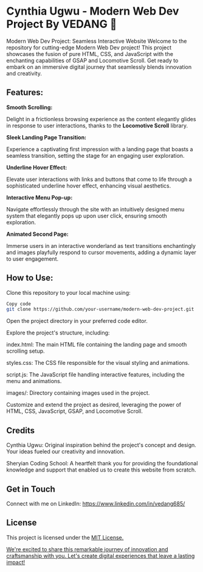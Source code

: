 # Cynthia Ugwu - Modern Web Dev Project By VEDANG 🚀
Modern Web Dev Project: Seamless Interactive Website
Welcome to the repository for cutting-edge Modern Web Dev project! This project showcases the fusion of pure HTML, CSS, and JavaScript with the enchanting capabilities of GSAP and Locomotive Scroll. Get ready to embark on an immersive digital journey that seamlessly blends innovation and creativity.

## Features:
<B>Smooth Scrolling:</B> 

Delight in a frictionless browsing experience as the content elegantly glides in response to user interactions, thanks to the <B>Locomotive Scroll</B> library.

<B>Sleek Landing Page Transition:</B>

Experience a captivating first impression with a landing page that boasts a seamless transition, setting the stage for an engaging user exploration.

<B>Underline Hover Effect:</B> 

Elevate user interactions with links and buttons that come to life through a sophisticated underline hover effect, enhancing visual aesthetics.

<B>Interactive Menu Pop-up:</B>

Navigate effortlessly through the site with an intuitively designed menu system that elegantly pops up upon user click, ensuring smooth exploration.

<B>Animated Second Page:</B>

Immerse users in an interactive wonderland as text transitions enchantingly and images playfully respond to cursor movements, adding a dynamic layer to user engagement.

## How to Use:
Clone this repository to your local machine using:

```bash
Copy code
git clone https://github.com/your-username/modern-web-dev-project.git
```
Open the project directory in your preferred code editor.

Explore the project's structure, including:

index.html: The main HTML file containing the landing page and smooth scrolling setup.


styles.css: The CSS file responsible for the visual styling and animations.


script.js: The JavaScript file handling interactive features, including the menu and animations.


images/: Directory containing images used in the project.


Customize and extend the project as desired, leveraging the power of HTML, CSS, JavaScript, GSAP, and Locomotive Scroll.

## Credits
Cynthia Ugwu: Original inspiration behind the project's concept and design. Your ideas fueled our creativity and innovation.

Sheryian Coding School: A heartfelt thank you for providing the foundational knowledge and support that enabled us to create this website from scratch.

## Get in Touch
Connect with me on LinkedIn: <a>https://www.linkedin.com/in/vedang685/</a>

## License
This project is licensed under the <U>MIT License<U>.

We're excited to share this remarkable journey of innovation and craftsmanship with you. Let's create digital experiences that leave a lasting impact!
